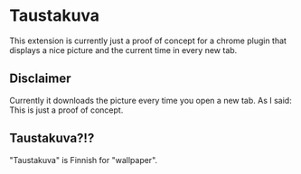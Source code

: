 # Taustakuva

This extension is currently just a proof of concept for a chrome plugin that
displays a nice picture and the current time in every new tab.

## Disclaimer

Currently it downloads the picture every time you open a new tab. As I said:
This is just a proof of concept.

## Taustakuva?!?

"Taustakuva" is Finnish for "wallpaper".
